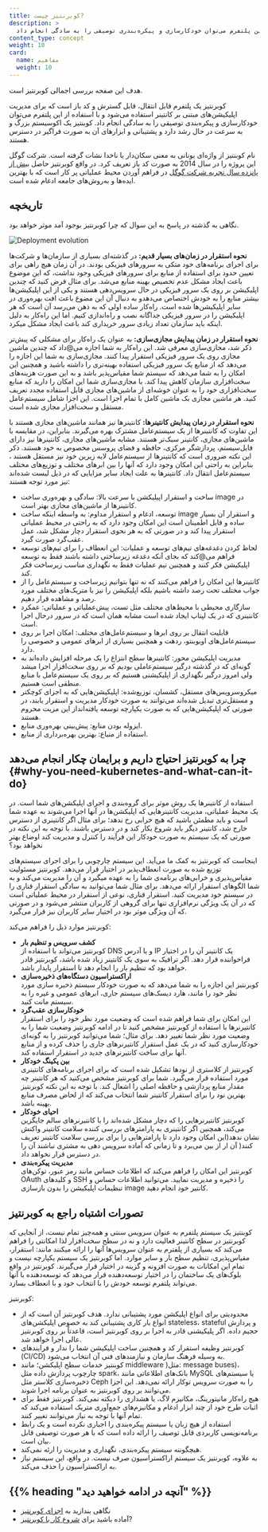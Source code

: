 ```yaml
---
title: کوبرنتیز چیست?
description: >
  کوبرنتیز یک پلتفرم قابل انتقال، قابل گسترش و کد باز است که برای مدیریت اپلیکیشن‌های مبتنی بر کانتینر استفاده می‌شود و با استفاده از این پلتفرم می‌توان خودکارسازی و پیکره‌بندری توصیقی را به سادگی انجام داد.
content_type: concept
weight: 10
card:
  name: مفاهیم
  weight: 10
---
```


<!-- overview -->
هدف این صفحه بررسی اجمالی کوبرنتیز است.


<!-- body -->

  کوبرنتیز یک پلتفرم قابل انتقال، قابل گسترش و کد باز است که برای مدیریت اپلیکیشن‌های مبتنی بر کانتینر استفاده می‌شود و با استفاده از این پلتفرم می‌توان خودکارسازی و پیکره‌بندی توصیقی را به سادگی انجام داد. کوبنتیز یک اکوسیستم بزرگ و به سرعت در حال رشد دارد و پشتیبانی و ابزارهای آن به صورت فراگیر در دسترس هستند.

نام کوبنتیز از واژه‌ای یونانی به معنی سکان‌دار یا ناخدا نشات گرفته است. شرکت گوگل این پروژه را در سال 2014 به صورت کد باز تعریف کرد. در واقع کوبرنتیز حاصل [بیش از پانزده سال تجربه شرکت گوگل](/blog/2015/04/borg-predecessor-to-kubernetes/) در فراهم آوردن محیط عملیاتی پر کار است که با بهترین ایده‌ها و به‌روش‌های جامعه ادغام شده است.

## تاریخچه

نگاهی به گذشته در پاسخ به این سوال که چرا کوبرنتیز بوجود آمد موثر خواهد بود.

![Deployment evolution](/images/docs/Container_Evolution.svg)

**نحوه استقرار در زمان‌های بسیار قدیم:**
در گذشته‌ای بسیاری از سازمان‌ها و شرکت‌ها برای اجرای برنامه‌های خود متکی به سرورهای فیزیکی بودند. در آن زمان هیچ راهی برای تعیین حدود برای استفاده از منابع برای سرورهای فیزیکی وجود نداشت، که این موضوع باعث ایجاد مشکل عدم تخصیص بهینه منابع می‌شد. برای مثال فرض کنید که چندین اپلیکیشن بر روی یک سرور فیزیکی در حال سرویس‌دهی هستند و یکی از این اپلیکیشن‌ها بیشتر منابع را به خودش اختصاص می‌دهدو به دنبال آن این مضوع باعث افت بهره‌وری در سایر اپلیکیشن‌ها شده است. راه‌کار ساده اولی که به ذهن می‌رسد آن است که هر اپلیکیشن را در سرور فیزیکی جداگانه نصب و راه‌اندازی کنیم. اما این راه‌کار به دلیل اینکه باید سازمان تعداد زیادی سرور خریداری کند باعث ایجاد مشکل میکرد.

**نحوه استقرار در زمان پیدایش مجازی‌سازی:**
به عنوان یک راه‌کار برای مشکلی که پیش‌تر ذکر شد، مجازی‌سازی معرفی شد. این راه‌کار به شما اجازه می@داد که چندین ماشین مجازی روی یک سرور فیزیکی استقرار پیدا کنند.
مجازی‌سازی به شما این اجازه را می‌دهد که از منابع یک سرور فیزیکی استفاده بهینه‌تری را داشته باشید و همچنین این امکان را به شما می‌دهد که سیستم شما مقیاس‌پذیر باشد و به این صورت هزینه‌های سخت‌افزاری سازمان کاهش پیدا کند. با مجازی‌سازی شما این امکان را دارید که منابع سخت‌افزاری خود را به عنوان خوشه‌ای از ماشین‌های مجازی قابل استفاده مجدد تعریف کنید.
هر ماشین مجازی بک ماشین کامل با تمام اجزا است. این اجزا شامل سیستم‌عامل مستقل و سخت‌افزار مجازی شده است.

**نحوه استقرار در زمان پیدایش کانتینرها:**
کانتینرها نیز همانند ماشین‌های مجازی هستند با این تفاوت که کانتینرها از یک سیستم‌عامل مشترک بهره می‌گیرند. بنابراین، در مقایسه با ماشین‌های مجازی، کانتینر سبک‌تر هستند. مشابه ماشین‌های مجازی، کانتینرها نیز دارای فایل‌سیستم، پردازشگر مرکزی، حافظه و فضای پروسس مخصوص به خود هستند. ذکر این نکته ضروری است که کانتینرها از سیستم‌عامل لایه زیرین خود نیز مستقل هستند ، بنابراین به راحتی این امکان وجود دارد که آنها را بین ابرهای مختلف و توزیع‌های مختلف سیستم‌عامل انتقال داد.
کانتینرها به علت ایجاد سایر مزایایی که در ذیل لیست شده‌اند نیز مورد توجه هستند:

* ساخت و استقرار اپیلیکشن با سرعت بالا: سادگی و بهره‌وری ساخت image در کانتینرها از ماشین‌های مجازی بهتر است.
* توسعه، ادغام و استقرار مداوم: به واسطه اینکه ساخت image و استقرار آن بسیار ساده و قابل اطمینان است این امکان وجود دارد که به راحتی در محیط عملیاتی استقرار پیدا کند و در صورتی که به هر نحوی استقرار دچار مشکل شد، عمل عقب‌گرد صورت گیرد.
* لحاظ کردن دغدغه‌های تیم‌های توسعه و عملیات: این انعطاف را برای تیم‌های توسعه فراهم می@کند که بجای آنکه دغدغه زیرساختی داشته باشند فقط به توسعه اپلیکیشن فکر کنند و همچنین تیم عملیات فقط به نگهداری مناسب زیرساخت فکر کند.
* کانتینرها این امکان را فراهم می‌کنند که نه تنها بتوانیم زیرساخت و سیستم‌عامل را از جواب مختلف تحت رصد داشته باشیم بلکه اپلیکیشن را نیز با متریک‌های مختلف مورد رصد و مشاهده قرار دهیم.
* سازگاری محیطی با محیط‌های مختلف مثل تست، پیش‌عملیاتی و عملیاتی: عمکرد کانتینری که در یک لپتاپ ایجاد شده است مشابه همان است که در سرور درحال اجرا است.
* قابلیت انتقال بر روی ابرها و سیستم‌عامل‌های مختلف: امکان اجرا بر روی سیستم‌عامل‌های اوبوبنتو، ردهت و همچنین بسیاری از ابرهای عمومی و خصوصی را دارد.
* مدیریت اپلیکیشن محور: کانتینرها سطح انتزاع را یک مرحله افزایش داده‌اند به گونه‌ای که در گذشته درگیر سیستم‌عاملی بودیم که بر روی سخت‌افزار اجرا میشد ولی امروز درگیر نگهداری از اپلیکیشنی هستیم که بر روی یک سیستم‌عامل با منابع منطقی است هستیم.
* میکروسرویس‌های مستقل، کشسان، توزیع‌شده: اپلیکیشن‌هایی که به اجزای کوچکتر و مستقل‌تری تبدیل شده‌اند می‌توانند به صورت خودکار مدیریت و استقرار یابند، در صورتی که اپلیکیشن‌هایی که به صورت یکپارچه توسعه یافته‌انداز این مزیت محروم هستند.
* ایزوله بودن منابع: پیش‌بینی بهره‌وری منابع.
* استفاده از منباع: بهترین بهره‌برداری از منابع.

## چرا به کوبرنتیز احتیاج داریم و برایمان چکار انجام می‌دهد {#why-you-need-kubernetes-and-what-can-it-do}

استفاده از کانتینرها یک روش موثر برای گروه‌بندی و اجرای اپلیکشن‌های شما است. در یک محیط عملیاتی، مدیریت کانتینرهایی که اپلیکشن‌ها در آنها اجرا می‌شوند به عهده شما است و باید مطمئن باشید که هیچ خرابی رخ ندهد؛ برای مثال اگر کانتینری از دسترس خارج شد، کانتینر دیگر باید شروع بکار کند و در دسترس باشند. با توجه به این نکته در صورتی که یک سیستم به صورت خودکار این فرآیند را کنترل و مدیریت کند اوضاع بهتر نخواهد بود؟

اینجاست که کوبرنتیز به کمک ما می‌آید. این سیستم چارچوبی را برای اجرای سیستم‌های توزیع شده به صورت انعطاف‌‌پذیر در اختیار قرار می‌دهد. کوبرنتیز مسئولیت مقیاس‌پذیری و خرابی‌های برنامه‌ی شما را به عهده میگیرد و آن را مدیریت می‌کند و به شما الگوهای استقرار ارائه می‌دهد. برای مثال شما می‌توانید به سادگی استقرار قناری را در سیستم خود مدیریت کنید. استقرار قناری، نوعی از استقرار در محیط عملیاتی است که در آن یک ویژگی نرم‌افزاری تنها برای گروهی از کاربران منتشر می‌شود و در صورتی که آن ویژگی موثر بود در اختیار سایر کاربران نیز قرار می‌گیرد.

کوبرنتیز موارد ذیل را فراهم می‌کند:

* **کشف سرویس و تنظیم بار**  
کوبرنتیز می‌تواند با استفاده از DNS و یا آدرس IP یک کانتینر آن را در اختیار فراخواننده قرار دهد. اگر ترافیک به سوی یک کانتینر زیاد شده باشد، کوبرنتیز قادر خواهد بود که تنظیم بار را انجام دهد تا استقرار پایدار باشد.
* **اراکستراسیون دستگاه‌های ذخیره‌سازی**  
کوبرنتیز این اجازه را به شما می‌دهد که به صورت خودکار سیستم ذخیره سازی مورد نظر خود را مانند، هارد دیسک‌های سیستم جاری، ابرهای عمومی و غیره را به سیستم مانت کنید.
* **خودکارسازی عقب‌گرد**  
این امکان برای شما فراهم شده است که وضعیت مورد نظر خود را برای استقرار کانتیرنرها با استفاده از کوبرنتیز مشخص کنید تا در ادامه کوبرنتیز وضعیت شما را به وضعیت مورد نظر شما تغییر دهد. برای مثال؛ شما می‌توانید کوبرنتیز را به گونه‌ای خودکارسازی کنید که در یک عمل استقرار کانتیرنرهای جاری را حذف کرده و از منابع آنها برای ساخت کانتیرنرهای جدید در استقرار استفاده کند.
* **بین پکینگ خودکار**  
کوبرنتیز از کلاستری از نودها تشکیل شده است که برای اجرای برنامه‌های کانتینری مورد استفاده قرار می‌گیرد. شما برای کوبرنتیز مشخص می‌کنید که هر کانتینر چه مقدار منابع پردازشی و حافظه اصلی را اشعال کند. با توجه به این نکته کوبرنتیز بهترین نود را برای استقرار کانتینر شما انتخاب می‌کند که از لحاض مصرف منابع بهینه باشد.
* **احیای خودکار**  
کوبرنتیز کانتیرنرهایی را که دچار مشکل شده‌اند را با کانتیرنرهای سالم جایگزین می‌کند، همچنین اگر کانتینری به پارامترهای بررسی کننده سلامت کانتینر واکنش نشان ندهد(این امکان وجود دارد تا پارامترهایی را برای بررسی سلامت کانتینر تعریف کنند( آن ار از بین می‌برد و تا زمانی که آماده سرویس دهی به مشتری نباشند آن را در دسترس قرار نخواهد داد.
* **مدیریت پیکره‌بندی**  
کوبرنتیز این امکان را فراهم می‌کند که اطلاعات حساس مانند رمز عبور، توکن‌های OAuth و کلیدهای SSH را ذخیره و مدیریت نمایید. می‌توانید اطلاعات حساس و تنظیمات اپلیکیشن را بدون بازسازی image کانتیر خود انجام دهید.
## تصورات اشتباه راجع به کوبرنتیز

کوبنتیز یک سیستم پلتفرم به عنوان سرویس سنتی و همه‌چیز تمام نیست، از آنجایی که کوبرنتیز در سطح کانتینر فعالیت دارد و نه در سطح سخت‌افزار لذا امکانتی را فراهم می‌کند که بسیاری از پلفترم به عنوان سرویس‌ها آنها را ارائه میکنند مانند: استقرار، مقیاس‌پذیری، تنظیم سطح بار و سایر موارد. اما کوبرنتیز یک سیستم یکپارچه نیست و تمام این امکانات به صورت افزونه و گزینه در اختیار قرار می‌گیرند. کوبرنتیز در واقع بلوک‌های یک ساختمان را در اختیار توسعه‌دهنده قرار می‌دهد که توسعه‌دهنده با آنها می‌تواند پلتفرم توسعه خودش را با انتخاب خود و با انعطاف بسازد.

کوبرنتیز:

* محدودیتی برای انواع اپلیکشن مورد پشتیبانی ندارد. هدف کوبرنتیز آن است که از انواع بار کاری پشتیبانی کند به خصوص اپلیکشن‌های stateless، stateful و پردازش حجیم داده. اگر پلیکیشنی قادر به اجرا بر روی کوبرنتیز است، قاعدتاً بر روی کوبرنتیز عالی اجرا خواهد شد.
* کوبرنتیز وظیفه استقرار کد و همچنین ساخت اپلیکیشن شما را ندار و فرایندهای (CI/CD) به وسیله فرهنگ سازمان و نیازمندهای فنی آن انتخاب می‌شود.
* کوبنتیز خدمات سطح اپلیکشن؛ مانند middleware )مثل: message buses)، چارچوب پردازش داده مثل spark، بانک‌های اطلاعاتی مانند MySQL یا سیستم‌های ذخیره‌سازی کلاستر مثل Ceph را به صورت سرویس توکار ارائه نمی‌دهد. این اجزا می‌توانند بر روی کوبرنتیز به عنوان برنامه اجرا شوند.
* هیچ راه‌کار مانیتورینگ، مکانیزم لاگ، یا هشداری را دیکته نمی‌کند. کوبرنتیز فقط برای اثبات طرح خود از چند ابزار ادغام و مکانیزم‌های جمع‌آوری متریک استفاده می‌کند که تمام آنها با توجه به نیاز می‌توانند تغییر کنند.
* استفاده از هیچ زبان یا سیستم پیکره‌بندی را اجباری نکرده است و یک رابط برنامه‌نویسی کاربردی قابل توصیف را ارائه داده است که با هر صورت توصیفی قابل بیان است.
* هیچگوننه سیستم پیکره‌بندی، نگهداری و مدیریت را ارئه نمی‌کند.
* به علاوه، کوبرنتیز یک سیستم اراکستراسیون صرف نیست. در واقع، این سیستم نیاز به اراکستراسیون را حذف می‌کند.



## {{% heading "آنچه در ادامه خواهید دید" %}}

*   نگاهی بندازید به  [اجزای کوبرنتیز](/docs/concepts/overview/components/)
*   آماده باشید برای [شروع کار با کوبرنتیز](/docs/setup/)?
